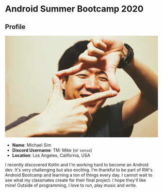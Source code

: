# Android Summer Bootcamp 2020

## Profile

![Mike's Profile Image](images/profile_photo_may_2020.jpg)

* **Name**: Michael Sim
* **Discord Username**: TM: Mike (or `sense`)
* **Location**: Los Angeles, California, USA

I recently discovered Kotlin and I'm working hard to become an Android dev.
It's very challenging but also exciting. I'm thankful to be part of RW's
Android Bootcamp and learning a ton of things every day. I cannot wait to see
what my classmates create for their final project. I hope they'll like mine!
Outside of programming, I love to run, play music and write.

